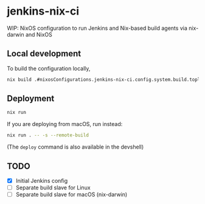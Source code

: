# jenkins-nix-ci

WIP: NixOS configuration to run Jenkins and Nix-based build agents via nix-darwin and NixOS 

## Local development

To build the configuration locally,

```sh
nix build .#nixosConfigurations.jenkins-nix-ci.config.system.build.toplevel
```
## Deployment

```sh
nix run
```

If you are deploying from macOS, run instead:

```sh
nix run . -- -s --remote-build
```

(The `deploy` command is also available in the devshell)

## TODO

- [x] Initial Jenkins config
- [ ] Separate build slave for Linux
- [ ] Separate build slave for macOS (nix-darwin)